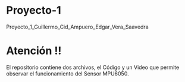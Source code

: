 # Proyecto-1
Proyecto_1_Guillermo_Cid_Ampuero_Edgar_Vera_Saavedra
# Atención !!
El repositorio contiene dos archivos, el Código y un Video que permite observar el funcionamiento del Sensor MPU6050.
